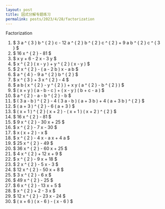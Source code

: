 ```yaml
---
layout: post
title: 因式分解专题练习
permalink: posts/2023/4/28/factorization
---
```


Factorization

1. $ 3 a ^ { 3 } b ^ { 2 } c - 12 a ^ { 2 } b ^ { 2 } c ^ { 2 } + 9 a b ^ { 2 } c ^ { 3 } $
2. $ 16 x ^ { 2 } - 81 $
3. $ x y + 6 - 2 x - 3 y $
4. $ x ^ { 2 } ( x - y ) + y ^ { 2 } ( x - y ) $
5. $ 2 x ^ { 2 } - ( a - 2 b ) x - a b $
6. $ a ^ { 4 } - 9 a ^ { 2 } b ^ { 2 } $
7. $ x ^ { 3 } + 3 x ^ { 2 } - 4 $
8. $ a b ( x ^ { 2 } - y ^ { 2 } ) + x y ( a ^ { 2 } - b ^ { 2 } ) $
9. $ ( x + y ) ( a - b - c ) + ( x - y ) ( b + c - a ) $
10. $ a ^ { 2 } - a - b ^ { 2 } - b $
11. $ ( 3 a - b ) ^ { 2 } - 4 ( 3 a - b ) ( a + 3 b ) + 4 ( a + 3 b ) ^ { 2 } $
12. $ ( a + 3 ) ^ { 2 } - 6 ( a + 3 ) $
13. $ ( x + 1 ) ^ { 2 } ( x + 2 ) - ( x + 1 ) ( x + 2 ) ^ { 2 } $
14. $ 16 x ^ { 2 } - 81 $
15. $ 9 x ^ { 2 } - 30 x + 25 $
16. $ x ^ { 2 } - 7 x - 30 $
17. $  x ( x + 2 ) - x $
18. $ x ^ { 2 } - 4 x - a x + 4 a $
19. $ 25 x ^ { 2 } - 49 $
20. $ 36 x ^ { 2 } - 60 x + 25 $
21. $ 4 x ^ { 2 } + 12 x + 9 $
22. $ x ^ { 2 } - 9 x + 18 $
23. $ 2 x ^ { 2 } - 5 x - 3 $
24. $ 12 x ^ { 2 } - 50 x + 8 $
25. $ 3 x ^ { 2 } - 6 x $
26. $ 49 x ^ { 2 } - 25 $
27. $ 6 x ^ { 2 } - 13 x + 5 $
28. $ x ^ { 2 } + 2 - 3 x $
29. $ 12 x ^ { 2 } - 23 x - 24 $
30. $ ( x + 6 ) ( x - 6 ) - ( x - 6 ) $

<!--
## 31-40

31. $ 3 ( x + 2 ) ( x - 5 ) - ( x + 2 ) ( x - 3 ) $
32. $ 9 x ^ { 2 } + 42 x + 49 $
33. $ x ^ { 4 } - 2 x ^ { 3 } - 35 x ^ { 2 } $
34. $ 3 x ^ { 6 } - 3 x ^ { 2 } $
35. $ x ^ { 2 } - 25 $
36. $ x ^ { 2 } - 20 x + 100 $
37. $ x ^ { 2 } + 4 x + 3 $
38. $ 4 x ^ { 2 } - 12 x + 5 $
39. $ 3 a x ^ { 2 } - 6 a x $
40. $ ( x + 2 ) ( x - 3 ) + ( x + 2 ) ( x + 4 ) $
-->